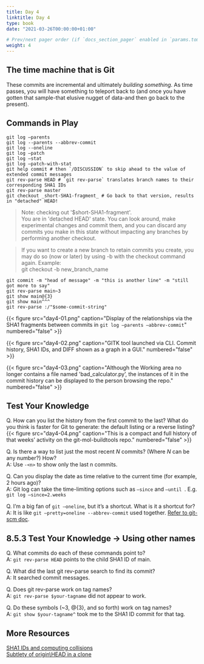 ```yaml
---
title: Day 4
linktitle: Day 4
type: book
date: "2021-03-26T00:00:00+01:00"

# Prev/next pager order (if `docs_section_pager` enabled in `params.toml`)
weight: 4
---
```

## The time machine that is Git
These commits are incremental and ultimately _building something_. As time passes, you will have something to teleport back to (and once you have gotten that sample-that elusive nugget of data-and then go back to the present).

## Commands in Play
```
git log —parents
git log --parents --abbrev-commit
git log --oneline
git log —patch
git log —stat
git log —patch-with-stat
git help commit # then `/DISCUSSION` to skip ahead to the value of extended commit messages
git rev-parse HEAD # `git rev-parse` translates branch names to their corresponding SHA1 IDs
git rev-parse master
git checkout _short-SHA1-fragment_ # Go back to that version, results in "detached" HEAD!
```

> Note: checking out '$short-SHA1-fragment'.   
> You are in 'detached HEAD' state. You can look around, make experimental changes and commit them, and you can discard any commits you make in this state without impacting any branches by performing another checkout.
 
> If you want to create a new branch to retain commits you create, you may do so (now or later) by using -b with the checkout command again. Example:   
>   git checkout -b new_branch_name  

```
git commit -m "head of message" -m "this is another line" -m "still got more to say"
git rev-parse main~3
git show main@{3}
git show main^^^
git rev-parse :/"$some-commit-string"
```
{{< figure src="day4-01.png" caption="Display of the relationships via the SHA1 fragments between commits in `git log —parents —abbrev-commit`" numbered="false" >}}

{{< figure src="day4-02.png" caption="GITK tool launched via CLI. Commit history, SHA1 IDs, and DIFF shown as a graph in a GUI." numbered="false" >}}

{{< figure src="day4-03.png" caption="Although the Working area no longer contains a file named 'bad_calculator.py’, the instances of it in the commit history can be displayed to the person browsing the repo." numbered="false" >}}

## Test Your Knowledge
Q. How can you list the history from the first commit to the last?
What do you think is faster for Git to generate: the default listing or a reverse listing?
{{< figure src="day4-04.png" caption="This is a compact and full history of that weeks’ activity on the git-mol-buildtools repo." numbered="false" >}}

Q. Is there a way to list just the most recent _N_ commits? (Where _N_ can be any number?) How?  
A: Use `-<n>` to show only the last n commits.

Q. Can you display the date as time relative to the current time (for example, 2 hours ago)?  
A: Git log can take the time-limiting options such as `—since` and `—until `. E.g. `git log —since=2.weeks`

Q. I’m a big fan of `git —oneline`, but it’s a shortcut. What is it a shortcut for?  
A: It is like `git —pretty=oneline --abbrev-commit` used together. [Refer to git-scm doc](https://www.git-scm.com/docs/git-log).

## 8.5.3 Test Your Knowledge → Using other names
Q. What commits do each of these commands point to?  
A: `git rev-parse HEAD` points to the child SHA1 ID of main.

Q. What did the last git rev-parse search to find its commit?  
A: It searched commit messages.

Q. Does git rev-parse work on tag names?  
A: `git rev-parse $your-tagname` did not appear to work.

Q. Do these symbols (~3, @{3}, and so forth) work on tag names?  
A: `git show $your-tagname^` took me to the SHA1 ID commit for that tag.


## More Resources
[SHA1 IDs and computing collisions](http://marc.info/?l=git&m=111365428717118&w=2)  
[Subtlety of origin\HEAD in a clone](https://stackoverflow.com/questions/4359099/git-branch-named-origin-head-origin-master)  
